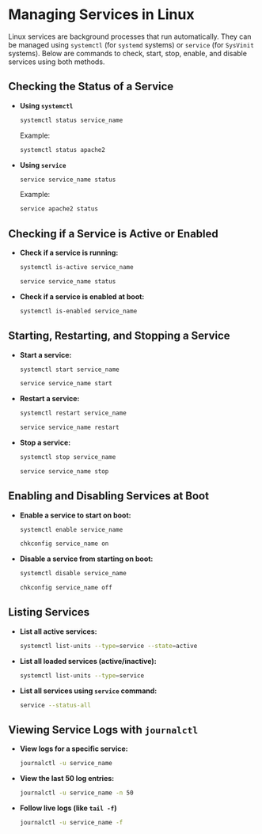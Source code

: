 
# **Managing Services in Linux**  

Linux services are background processes that run automatically. They can be managed using `systemctl` (for `systemd` systems) or `service` (for `SysVinit` systems). Below are commands to check, start, stop, enable, and disable services using both methods.  



## **Checking the Status of a Service**  

- **Using `systemctl`**  
  ```bash
  systemctl status service_name
  ```
  Example:  
  ```bash
  systemctl status apache2
  ```

- **Using `service`**  
  ```bash
  service service_name status
  ```
  Example:  
  ```bash
  service apache2 status
  ```



## **Checking if a Service is Active or Enabled**  

- **Check if a service is running:**  
  ```bash
  systemctl is-active service_name
  ```
  ```bash
  service service_name status
  ```

- **Check if a service is enabled at boot:**  
  ```bash
  systemctl is-enabled service_name
  ```



## **Starting, Restarting, and Stopping a Service**  

- **Start a service:**  
  ```bash
  systemctl start service_name
  ```
  ```bash
  service service_name start
  ```

- **Restart a service:**  
  ```bash
  systemctl restart service_name
  ```
  ```bash
  service service_name restart
  ```

- **Stop a service:**  
  ```bash
  systemctl stop service_name
  ```
  ```bash
  service service_name stop
  ```



## **Enabling and Disabling Services at Boot**  

- **Enable a service to start on boot:**  
  ```bash
  systemctl enable service_name
  ```
  ```bash
  chkconfig service_name on
  ```

- **Disable a service from starting on boot:**  
  ```bash
  systemctl disable service_name
  ```
  ```bash
  chkconfig service_name off
  ```



## **Listing Services**  

- **List all active services:**  
  ```bash
  systemctl list-units --type=service --state=active
  ```

- **List all loaded services (active/inactive):**  
  ```bash
  systemctl list-units --type=service
  ```

- **List all services using `service` command:**  
  ```bash
  service --status-all
  ```



## **Viewing Service Logs with `journalctl`**  

- **View logs for a specific service:**  
  ```bash
  journalctl -u service_name
  ```

- **View the last 50 log entries:**  
  ```bash
  journalctl -u service_name -n 50
  ```

- **Follow live logs (like `tail -f`)**  
  ```bash
  journalctl -u service_name -f
  ```